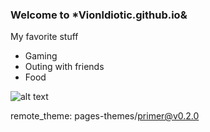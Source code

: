 ### Welcome to *Vionldiotic.github.io&

 My favorite stuff
- Gaming
- Outing with friends
- Food

![alt text](https://i.ytimg.com/vi/AaE7OOSlELw/hqdefault.jpg?sqp=-oaymwEjCNACELwBSFryq4qpAxUIARUAAAAAGAElAADIQj0AgKJDeAE=&rs=AOn4CLC1KDKUN8A79RcUrgowN4WoDEsghg)

remote_theme: pages-themes/primer@v0.2.0
